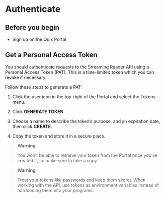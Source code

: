 # Authenticate

## Before you begin

  - Sign up on the Quix Portal

## Get a Personal Access Token

You should authenticate requests to the Streaming Reader API using a
Personal Access Token (PAT). This is a time-limited token which you can
revoke if necessary.

Follow these steps to generate a PAT:

1.  Click the user icon in the top-right of the Portal and select the
    Tokens menu.

2.  Click **GENERATE TOKEN**.

3.  Choose a name to describe the token’s purpose, and an expiration
    date, then click **CREATE**.

4.  Copy the token and store it in a secure place.

> **Warning**
> 
> You won’t be able to retrieve your token from the Portal once you’ve
> created it, so make sure to take a copy.

> **Warning**
> 
> Treat your tokens like passwords and keep them secret. When working
> with the API, use tokens as environment variables instead of
> hardcoding them into your programs.
